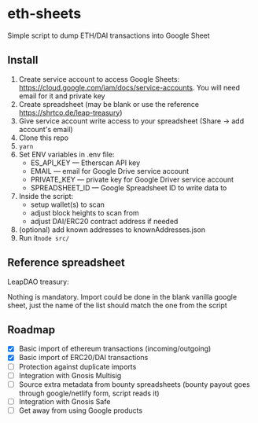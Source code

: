 # eth-sheets
Simple script to dump ETH/DAI transactions into Google Sheet

## Install

1. Create service account to access Google Sheets: https://cloud.google.com/iam/docs/service-accounts. You will need email for it and private key
2. Create spreadsheet (may be blank or use the reference https://shrtco.de/leap-treasury)
3. Give service account write access to your spreadsheet (Share → add account's email)
4. Clone this repo
5. `yarn`
6. Set ENV variables in .env file:
   - ES_API_KEY — Etherscan API key
   - EMAIL — email for Google Drive service account
   - PRIVATE_KEY — private key for Google Driver service account
   - SPREADSHEET_ID — Google Spreadsheet ID to write data to
7. Inside the script:
   - setup wallet(s) to scan
   - adjust block heights to scan from
   - adjust DAI/ERC20 contract address if needed
8. (optional) add known addresses to knownAddresses.json
7. Run it`node src/`

## Reference spreadsheet

LeapDAO treasury: 

Nothing is mandatory. Import could be done in the blank vanilla google sheet, just the name of the list should match the one from the script

## Roadmap

- [x] Basic import of ethereum transactions (incoming/outgoing)
- [x] Basic import of ERC20/DAI transactions
- [ ] Protection against duplicate imports
- [ ] Integration with Gnosis Multisig
- [ ] Source extra metadata from bounty spreadsheets (bounty payout goes through google/netlify form, script reads it)
- [ ] Integration with Gnosis Safe
- [ ] Get away from using Google products
